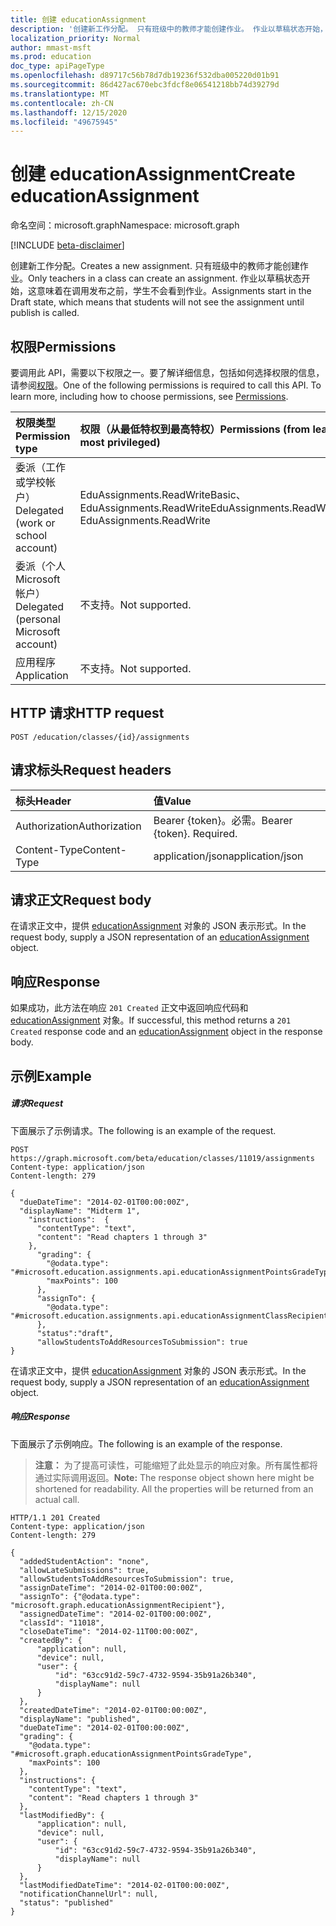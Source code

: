 ```yaml
---
title: 创建 educationAssignment
description: '创建新工作分配。 只有班级中的教师才能创建作业。 作业以草稿状态开始，这意味着在调用发布之前，学生不会看到作业。  '
localization_priority: Normal
author: mmast-msft
ms.prod: education
doc_type: apiPageType
ms.openlocfilehash: d89717c56b78d7db19236f532dba005220d01b91
ms.sourcegitcommit: 86d427ac670ebc3fdcf8e06541218bb74d39279d
ms.translationtype: MT
ms.contentlocale: zh-CN
ms.lasthandoff: 12/15/2020
ms.locfileid: "49675945"
---
```

# <a name="create-educationassignment"></a><span data-ttu-id="3b9f2-105">创建 educationAssignment</span><span class="sxs-lookup"><span data-stu-id="3b9f2-105">Create educationAssignment</span></span>

<span data-ttu-id="3b9f2-106">命名空间：microsoft.graph</span><span class="sxs-lookup"><span data-stu-id="3b9f2-106">Namespace: microsoft.graph</span></span>

[!INCLUDE [beta-disclaimer](../../includes/beta-disclaimer.md)]

<span data-ttu-id="3b9f2-107">创建新工作分配。</span><span class="sxs-lookup"><span data-stu-id="3b9f2-107">Creates a new assignment.</span></span> <span data-ttu-id="3b9f2-108">只有班级中的教师才能创建作业。</span><span class="sxs-lookup"><span data-stu-id="3b9f2-108">Only teachers in a class can create an assignment.</span></span> <span data-ttu-id="3b9f2-109">作业以草稿状态开始，这意味着在调用发布之前，学生不会看到作业。</span><span class="sxs-lookup"><span data-stu-id="3b9f2-109">Assignments start in the Draft state, which means that students will not see the assignment until publish is called.</span></span>  

## <a name="permissions"></a><span data-ttu-id="3b9f2-110">权限</span><span class="sxs-lookup"><span data-stu-id="3b9f2-110">Permissions</span></span>
<span data-ttu-id="3b9f2-p103">要调用此 API，需要以下权限之一。要了解详细信息，包括如何选择权限的信息，请参阅[权限](/graph/permissions-reference)。</span><span class="sxs-lookup"><span data-stu-id="3b9f2-p103">One of the following permissions is required to call this API. To learn more, including how to choose permissions, see [Permissions](/graph/permissions-reference).</span></span>

|<span data-ttu-id="3b9f2-113">权限类型</span><span class="sxs-lookup"><span data-stu-id="3b9f2-113">Permission type</span></span>      | <span data-ttu-id="3b9f2-114">权限（从最低特权到最高特权）</span><span class="sxs-lookup"><span data-stu-id="3b9f2-114">Permissions (from least to most privileged)</span></span>              |
|:--------------------|:---------------------------------------------------------|
|<span data-ttu-id="3b9f2-115">委派（工作或学校帐户）</span><span class="sxs-lookup"><span data-stu-id="3b9f2-115">Delegated (work or school account)</span></span> |  <span data-ttu-id="3b9f2-116">EduAssignments.ReadWriteBasic、EduAssignments.ReadWrite</span><span class="sxs-lookup"><span data-stu-id="3b9f2-116">EduAssignments.ReadWriteBasic, EduAssignments.ReadWrite</span></span>  |
|<span data-ttu-id="3b9f2-117">委派（个人 Microsoft 帐户）</span><span class="sxs-lookup"><span data-stu-id="3b9f2-117">Delegated (personal Microsoft account)</span></span> |  <span data-ttu-id="3b9f2-118">不支持。</span><span class="sxs-lookup"><span data-stu-id="3b9f2-118">Not supported.</span></span>  |
|<span data-ttu-id="3b9f2-119">应用程序</span><span class="sxs-lookup"><span data-stu-id="3b9f2-119">Application</span></span> | <span data-ttu-id="3b9f2-120">不支持。</span><span class="sxs-lookup"><span data-stu-id="3b9f2-120">Not supported.</span></span> | 

## <a name="http-request"></a><span data-ttu-id="3b9f2-121">HTTP 请求</span><span class="sxs-lookup"><span data-stu-id="3b9f2-121">HTTP request</span></span>
<!-- { "blockType": "ignored" } -->
```http
POST /education/classes/{id}/assignments

```
## <a name="request-headers"></a><span data-ttu-id="3b9f2-122">请求标头</span><span class="sxs-lookup"><span data-stu-id="3b9f2-122">Request headers</span></span>
| <span data-ttu-id="3b9f2-123">标头</span><span class="sxs-lookup"><span data-stu-id="3b9f2-123">Header</span></span>       | <span data-ttu-id="3b9f2-124">值</span><span class="sxs-lookup"><span data-stu-id="3b9f2-124">Value</span></span> |
|:---------------|:--------|
| <span data-ttu-id="3b9f2-125">Authorization</span><span class="sxs-lookup"><span data-stu-id="3b9f2-125">Authorization</span></span>  | <span data-ttu-id="3b9f2-p104">Bearer {token}。必需。</span><span class="sxs-lookup"><span data-stu-id="3b9f2-p104">Bearer {token}. Required.</span></span>  |
| <span data-ttu-id="3b9f2-128">Content-Type</span><span class="sxs-lookup"><span data-stu-id="3b9f2-128">Content-Type</span></span>  | <span data-ttu-id="3b9f2-129">application/json</span><span class="sxs-lookup"><span data-stu-id="3b9f2-129">application/json</span></span>  |

## <a name="request-body"></a><span data-ttu-id="3b9f2-130">请求正文</span><span class="sxs-lookup"><span data-stu-id="3b9f2-130">Request body</span></span>
<span data-ttu-id="3b9f2-131">在请求正文中，提供 [educationAssignment](../resources/educationassignment.md) 对象的 JSON 表示形式。</span><span class="sxs-lookup"><span data-stu-id="3b9f2-131">In the request body, supply a JSON representation of an [educationAssignment](../resources/educationassignment.md) object.</span></span>


## <a name="response"></a><span data-ttu-id="3b9f2-132">响应</span><span class="sxs-lookup"><span data-stu-id="3b9f2-132">Response</span></span>
<span data-ttu-id="3b9f2-133">如果成功，此方法在响应 `201 Created` 正文中返回响应代码和 [educationAssignment](../resources/educationassignment.md) 对象。</span><span class="sxs-lookup"><span data-stu-id="3b9f2-133">If successful, this method returns a `201 Created` response code and an [educationAssignment](../resources/educationassignment.md) object in the response body.</span></span>

## <a name="example"></a><span data-ttu-id="3b9f2-134">示例</span><span class="sxs-lookup"><span data-stu-id="3b9f2-134">Example</span></span>
##### <a name="request"></a><span data-ttu-id="3b9f2-135">请求</span><span class="sxs-lookup"><span data-stu-id="3b9f2-135">Request</span></span>
<span data-ttu-id="3b9f2-136">下面展示了示例请求。</span><span class="sxs-lookup"><span data-stu-id="3b9f2-136">The following is an example of the request.</span></span>
<!-- {
  "blockType": "ignored",
  "name": "create_educationassignment_from_educationclass"
}-->
```http
POST https://graph.microsoft.com/beta/education/classes/11019/assignments
Content-type: application/json
Content-length: 279

{ 
  "dueDateTime": "2014-02-01T00:00:00Z",
  "displayName": "Midterm 1",
    "instructions":  {
      "contentType": "text",
      "content": "Read chapters 1 through 3"
    },
      "grading": {
        "@odata.type": "#microsoft.education.assignments.api.educationAssignmentPointsGradeType",
        "maxPoints": 100
      },
      "assignTo": {
        "@odata.type": "#microsoft.education.assignments.api.educationAssignmentClassRecipient"
      },
      "status":"draft",
      "allowStudentsToAddResourcesToSubmission": true
}
```
<span data-ttu-id="3b9f2-137">在请求正文中，提供 [educationAssignment](../resources/educationassignment.md) 对象的 JSON 表示形式。</span><span class="sxs-lookup"><span data-stu-id="3b9f2-137">In the request body, supply a JSON representation of an [educationAssignment](../resources/educationassignment.md) object.</span></span>

##### <a name="response"></a><span data-ttu-id="3b9f2-138">响应</span><span class="sxs-lookup"><span data-stu-id="3b9f2-138">Response</span></span>
<span data-ttu-id="3b9f2-139">下面展示了示例响应。</span><span class="sxs-lookup"><span data-stu-id="3b9f2-139">The following is an example of the response.</span></span> 

><span data-ttu-id="3b9f2-p105">**注意：** 为了提高可读性，可能缩短了此处显示的响应对象。所有属性都将通过实际调用返回。</span><span class="sxs-lookup"><span data-stu-id="3b9f2-p105">**Note:** The response object shown here might be shortened for readability. All the properties will be returned from an actual call.</span></span>

<!-- {
  "blockType": "ignored",
  "truncated": true,
  "@odata.type": "microsoft.graph.educationAssignment"
} -->
```http
HTTP/1.1 201 Created
Content-type: application/json
Content-length: 279

{
  "addedStudentAction": "none",
  "allowLateSubmissions": true,
  "allowStudentsToAddResourcesToSubmission": true,
  "assignDateTime": "2014-02-01T00:00:00Z",
  "assignTo": {"@odata.type": "microsoft.graph.educationAssignmentRecipient"},
  "assignedDateTime": "2014-02-01T00:00:00Z",
  "classId": "11018",
  "closeDateTime": "2014-02-11T00:00:00Z",
  "createdBy": {
      "application": null,
      "device": null,
      "user": {
          "id": "63cc91d2-59c7-4732-9594-35b91a26b340",
          "displayName": null
      }
  },
  "createdDateTime": "2014-02-01T00:00:00Z",
  "displayName": "published",
  "dueDateTime": "2014-02-01T00:00:00Z",
  "grading": {
    "@odata.type": "#microsoft.graph.educationAssignmentPointsGradeType",
    "maxPoints": 100
  },
  "instructions": {
    "contentType": "text",
    "content": "Read chapters 1 through 3"
  },
  "lastModifiedBy": {
      "application": null,
      "device": null,
      "user": {
          "id": "63cc91d2-59c7-4732-9594-35b91a26b340",
          "displayName": null
      }
  },
  "lastModifiedDateTime": "2014-02-01T00:00:00Z",
  "notificationChannelUrl": null,
  "status": "published"
}
```

<!-- uuid: 8fcb5dbc-d5aa-4681-8e31-b001d5168d79
2015-10-25 14:57:30 UTC -->
<!--
{
  "type": "#page.annotation",
  "description": "Create educationAssignment",
  "keywords": "",
  "section": "documentation",
  "tocPath": "",
  "suppressions": []
}
-->


